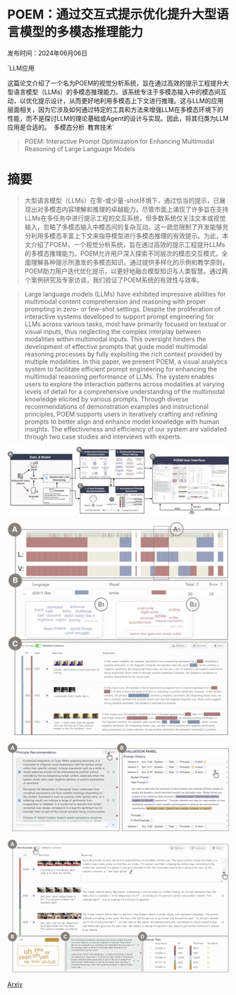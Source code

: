 # POEM：通过交互式提示优化提升大型语言模型的多模态推理能力

发布时间：2024年06月06日

`LLM应用

这篇论文介绍了一个名为POEM的视觉分析系统，旨在通过高效的提示工程提升大型语言模型（LLMs）的多模态推理能力。该系统专注于多模态输入中的模态间互动，以优化提示设计，从而更好地利用多模态上下文进行推理。这与LLM的应用层面相关，因为它涉及如何通过特定的工具和方法来增强LLM在多模态环境下的性能，而不是探讨LLM的理论基础或Agent的设计与实现。因此，将其归类为LLM应用是合适的。` `多模态分析` `教育技术`

> POEM: Interactive Prompt Optimization for Enhancing Multimodal Reasoning of Large Language Models

# 摘要

> 大型语言模型（LLMs）在零-或少量-shot环境下，通过恰当的提示，已展现出对多模态内容理解和推理的卓越能力。尽管市面上涌现了许多旨在支持LLMs在多任务中进行提示工程的交互系统，但多数系统仅关注文本或视觉输入，忽略了多模态输入中模态间的复杂互动。这一疏忽限制了开发能够充分利用多模态丰富上下文来指导模型进行多模态推理的有效提示。为此，本文介绍了POEM，一个视觉分析系统，旨在通过高效的提示工程提升LLMs的多模态推理能力。POEM允许用户深入探索不同层次的模态交互模式，全面理解各种提示所激发的多模态知识。通过提供多样化的示例和教学原则，POEM助力用户迭代优化提示，以更好地融合模型知识与人类智慧。通过两个案例研究及专家访谈，我们验证了POEM系统的有效性与效率。

> Large language models (LLMs) have exhibited impressive abilities for multimodal content comprehension and reasoning with proper prompting in zero- or few-shot settings. Despite the proliferation of interactive systems developed to support prompt engineering for LLMs across various tasks, most have primarily focused on textual or visual inputs, thus neglecting the complex interplay between modalities within multimodal inputs. This oversight hinders the development of effective prompts that guide model multimodal reasoning processes by fully exploiting the rich context provided by multiple modalities. In this paper, we present POEM, a visual analytics system to facilitate efficient prompt engineering for enhancing the multimodal reasoning performance of LLMs. The system enables users to explore the interaction patterns across modalities at varying levels of detail for a comprehensive understanding of the multimodal knowledge elicited by various prompts. Through diverse recommendations of demonstration examples and instructional principles, POEM supports users in iteratively crafting and refining prompts to better align and enhance model knowledge with human insights. The effectiveness and efficiency of our system are validated through two case studies and interviews with experts.

![POEM：通过交互式提示优化提升大型语言模型的多模态推理能力](../../../paper_images/2406.03843/system_workflow.png)

![POEM：通过交互式提示优化提升大型语言模型的多模态推理能力](../../../paper_images/2406.03843/case_one_first.png)

![POEM：通过交互式提示优化提升大型语言模型的多模态推理能力](../../../paper_images/2406.03843/case_one_second.png)

![POEM：通过交互式提示优化提升大型语言模型的多模态推理能力](../../../paper_images/2406.03843/case_two.png)

[Arxiv](https://arxiv.org/abs/2406.03843)